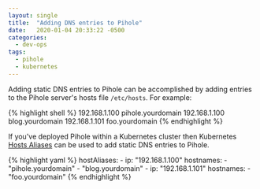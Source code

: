 ```yaml
---
layout: single
title:  "Adding DNS entries to Pihole"
date:   2020-01-04 20:33:22 -0500
categories:
  - dev-ops
tags:
  - pihole
  - kubernetes
---
```


Adding static DNS entries to Pihole can be accomplished by adding entries to the Pihole server's hosts file `/etc/hosts`. For example:

{% highlight shell %}
    192.168.1.100    pihole.yourdomain
    192.168.1.100    blog.yourdomain
    192.168.1.101    foo.yourdomain
{% endhighlight %}

If you've deployed Pihole within a Kubernetes cluster then Kubernetes [Hosts Aliases](https://kubernetes.io/docs/concepts/services-networking/add-entries-to-pod-etc-hosts-with-host-aliases/) can be used to add static DNS entries to Pihole.

{% highlight yaml %}
    hostAliases:
    - ip: "192.168.1.100"
      hostnames:
      - "pihole.yourdomain"
      - "blog.yourdomain"
    - ip: "192.168.1.101"
      hostnames:
      - "foo.yourdomain"
{% endhighlight %}
